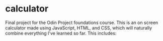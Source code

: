 # calculator

Final project for the Odin Project foundations course. This is an on screen calculator made using JavaScript, HTML, and CSS, which will naturally combine everything I've learned so far. This includes: 